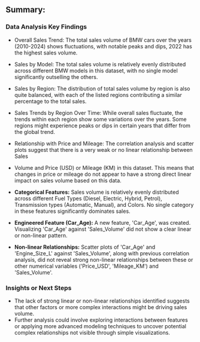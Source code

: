 ## Summary:

### Data Analysis Key Findings

*   Overall Sales Trend: The total sales volume of BMW cars over the years   (2010-2024) shows fluctuations, with notable peaks and dips, 2022 has the highest sales volume.

*   Sales by Model: The total sales volume is relatively evenly distributed across different BMW models in this dataset, with no single model significantly outselling the others.

*   Sales by Region: The distribution of total sales volume by region is also quite balanced, with each of the listed regions contributing a similar percentage to the total sales.

*   Sales Trends by Region Over Time: While overall sales fluctuate, the trends within each region show some variations over the years. Some regions might experience peaks or dips in certain years that differ from the global trend.
*   Relationship with Price and Mileage: The correlation analysis and scatter plots suggest that there is a very weak or no linear relationship between Sales 

*   Volume and Price (USD) or Mileage (KM) in this dataset. This means that changes in price or mileage do not appear to have a strong direct linear impact on sales volume based on this data.

*   **Categorical Features:** Sales volume is relatively evenly distributed across different Fuel Types (Diesel, Electric, Hybrid, Petrol), Transmission types (Automatic, Manual), and Colors. No single category in these features significantly dominates sales.
*   **Engineered Feature (Car_Age):** A new feature, 'Car\_Age', was created. Visualizing 'Car\_Age' against 'Sales\_Volume' did not show a clear linear or non-linear pattern.
*   **Non-linear Relationships:** Scatter plots of 'Car\_Age' and 'Engine\_Size\_L' against 'Sales\_Volume', along with previous correlation analysis, did not reveal strong non-linear relationships between these or other numerical variables ('Price\_USD', 'Mileage\_KM') and 'Sales\_Volume'.

### Insights or Next Steps

*   The lack of strong linear or non-linear relationships identified suggests that other factors or more complex interactions might be driving sales volume.
*   Further analysis could involve exploring interactions between features or applying more advanced modeling techniques to uncover potential complex relationships not visible through simple visualizations.
